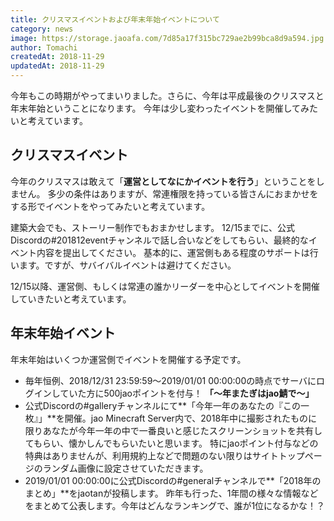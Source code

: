 ```yaml
---
title: クリスマスイベントおよび年末年始イベントについて
category: news
image: https://storage.jaoafa.com/7d85a17f315bc729ae2b99bca8d9a594.jpg
author: Tomachi
createdAt: 2018-11-29
updatedAt: 2018-11-29
---
```


今年もこの時期がやってまいりました。さらに、今年は平成最後のクリスマスと年末年始ということになります。
今年は少し変わったイベントを開催してみたいと考えています。

## クリスマスイベント

今年のクリスマスは敢えて「**運営としてなにかイベントを行う**」ということをしません。
多少の条件はありますが、常連権限を持っている皆さんにおまかせをする形でイベントをやってみたいと考えています。

建築大会でも、ストーリー制作でもおまかせします。
12/15までに、公式Discordの#201812eventチャンネルで話し合いなどをしてもらい、最終的なイベント内容を提出してください。
基本的に、運営側もある程度のサポートは行います。ですが、サバイバルイベントは避けてください。

12/15以降、運営側、もしくは常連の誰かリーダーを中心としてイベントを開催していきたいと考えています。

## 年末年始イベント

年末年始はいくつか運営側でイベントを開催する予定です。

- 毎年恒例、2018/12/31 23:59:59〜2019/01/01 00:00:00の時点でサーバにログインしていた方に500jaoポイントを付与！ **「〜年またぎはjao鯖で〜」**
- 公式Discordの#galleryチャンネルにて**「今年一年のあなたの『この一枚』」**を開催。jao Minecraft Server内で、2018年中に撮影されたものに限りあなたが今年一年の中で一番良いと感じたスクリーンショットを共有してもらい、懐かしんでもらいたいと思います。
  特にjaoポイント付与などの特典はありませんが、利用規約上などで問題のない限りはサイトトップページのランダム画像に設定させていただきます。
- 2019/01/01 00:00:00に公式Discordの#generalチャンネルで**「2018年のまとめ」**をjaotanが投稿します。
  昨年も行った、1年間の様々な情報などをまとめて公表します。今年はどんなランキングで、誰が1位になるかな！？
